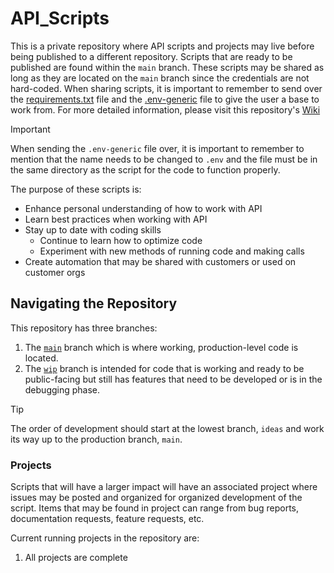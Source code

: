 # API_Scripts

This is a private repository where API scripts and projects may live before being published to a different repository. Scripts that are ready to be published are found within the `main` branch. These scripts may be shared as long as they are located on the `main` branch since the credentials are not hard-coded. When sharing scripts, it is important to remember to send over the [requirements.txt](/requirements.txt) file and the [.env-generic](/.env-generic) file to give the user a base to work from. For more detailed information, please visit this repository's [Wiki](https://github.com/ian-young/API_Scripts/blob/main/Wiki/Home.md)

>[!IMPORTANT]
>When sending the `.env-generic` file over, it is important to remember to mention that the name needs to be changed to `.env` and the file must be in the same directory as the script for the code to function properly.

The purpose of these scripts is:

* Enhance personal understanding of how to work with API
* Learn best practices when working with API
* Stay up to date with coding skills
  * Continue to learn how to optimize code
  * Experiment with new methods of running code and making calls
* Create automation that may be shared with customers or used on customer orgs

## Navigating the Repository

This repository has three branches:

1. The [`main`](https://github.com/ian-young/API_Scripts) branch which is where working, production-level code is located.
2. The [`wip`](https://github.com/ian-young/API_Scripts/tree/wip) branch is intended for code that is working and ready to be public-facing but still has features that need to be developed or is in the debugging phase.

>[!TIP]
>The order of development should start at the lowest branch, `ideas` and work its way up to the production branch, `main`.

### Projects

Scripts that will have a larger impact will have an associated project where issues may be posted and organized for organized development of the script. Items that may be found in project can range from bug reports, documentation requests, feature requests, etc.

Current running projects in the repository are:

1. All projects are complete
